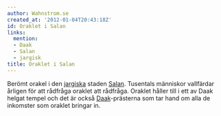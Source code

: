 ```yaml
---
author: Wahnstrom.se
created_at: '2012-01-04T20:43:18Z'
id: Oraklet i Salan
links:
  mention:
  - Daak
  - Salan
  - jargisk
title: Oraklet i Salan
---
```


Berömt orakel i den [jargiska] staden [Salan]. Tusentals människor vallfärdar årligen för att
rådfråga oraklet att rådfråga. Oraklet håller till i ett av Daak helgat tempel och det är också
[Daak]-prästerna som tar hand om alla de inkomster som oraklet bringar in.

  [jargiska]: jargisk
  [Salan]: Salan
  [Daak]: Daak